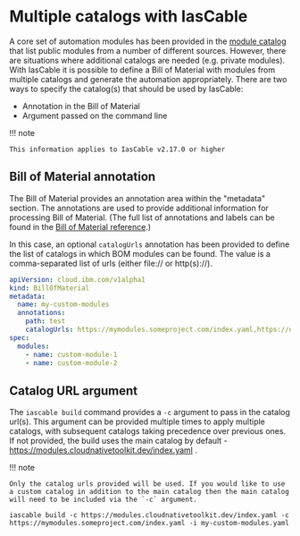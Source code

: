 # Multiple catalogs with IasCable

A core set of automation modules has been provided in the [module catalog](https://modules.cloudnativetoolkit.dev) that list public modules from a number of different sources. However, there are situations where additional catalogs are needed (e.g. private modules). With IasCable it is possible to define a Bill of Material with modules from multiple catalogs and generate the automation appropriately. There are two ways to specify the catalog(s) that should be used by IasCable:

- Annotation in the Bill of Material
- Argument passed on the command line

!!! note

    This information applies to IasCable v2.17.0 or higher

## Bill of Material annotation

The Bill of Material provides an annotation area within the "metadata" section. The annotations are used to provide additional information for processing Bill of Material. (The full list of annotations and labels can be found in the [Bill of Material reference](../../bill-of-material-reference/).) 

In this case, an optional `catalogUrls` annotation has been provided to define the list of catalogs in which BOM modules can be found. The value is a comma-separated list of urls (either file:// or http(s)://).

```yaml
apiVersion: cloud.ibm.com/v1alpha1
kind: BillOfMaterial
metadata:
  name: my-custom-modules
  annotations:
    path: test
    catalogUrls: https://mymodules.someproject.com/index.yaml,https://othermodules.someproject.com/index.yaml
spec:
  modules:
    - name: custom-module-1
    - name: custom-module-2
```

## Catalog URL argument

The `iascable build` command provides a `-c` argument to pass in the catalog url(s). This argument can be provided multiple times to apply multiple catalogs, with subsequent catalogs taking precedence over previous ones. If not provided, the build uses the main catalog by default - https://modules.cloudnativetoolkit.dev/index.yaml . 

!!! note

    Only the catalog urls provided will be used. If you would like to use a custom catalog in addition to the main catalog then the main catalog will need to be included via the `-c` argument.  

```shell
iascable build -c https://modules.cloudnativetoolkit.dev/index.yaml -c https://mymodules.someproject.com/index.yaml -i my-custom-modules.yaml
```
